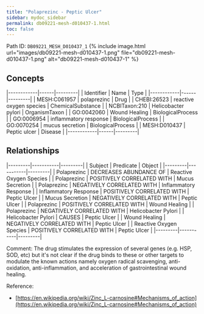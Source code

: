 ```yaml
---
title: "Polaprezinc - Peptic Ulcer"
sidebar: mydoc_sidebar
permalink: db09221-mesh-d010437-1.html
toc: false 
---
```



Path ID: `DB09221_MESH_D010437_1`
{% include image.html url="images/db09221-mesh-d010437-1.png" file="db09221-mesh-d010437-1.png" alt="db09221-mesh-d010437-1" %}

## Concepts

|------------|------|---------|
| Identifier | Name | Type    |
|------------|------|---------|
| MESH:C061957 | polaprezinc | Drug |
| CHEBI:26523 | reactive oxygen species | ChemicalSubstance |
| NCBITaxon:210 | Helicobacter pylori | OrganismTaxon |
| GO:0042060 | Wound Healing | BiologicalProcess |
| GO:0006954 | inflammatory response | BiologicalProcess |
| GO:0070254 | mucus secretion | BiologicalProcess |
| MESH:D010437 | Peptic ulcer | Disease |
|------------|------|---------|

## Relationships

|---------|-----------|---------|
| Subject | Predicate | Object  |
|---------|-----------|---------|
| Polaprezinc | DECREASES ABUNDANCE OF | Reactive Oxygen Species |
| Polaprezinc | POSITIVELY CORRELATED WITH | Mucus Secretion |
| Polaprezinc | NEGATIVELY CORRELATED WITH | Inflammatory Response |
| Inflammatory Response | POSITIVELY CORRELATED WITH | Peptic Ulcer |
| Mucus Secretion | NEGATIVELY CORRELATED WITH | Peptic Ulcer |
| Polaprezinc | POSITIVELY CORRELATED WITH | Wound Healing |
| Polaprezinc | NEGATIVELY CORRELATED WITH | Helicobacter Pylori |
| Helicobacter Pylori | CAUSES | Peptic Ulcer |
| Wound Healing | NEGATIVELY CORRELATED WITH | Peptic Ulcer |
| Reactive Oxygen Species | POSITIVELY CORRELATED WITH | Peptic Ulcer |
|---------|-----------|---------|

Comment: The drug stimulates the expression of several genes (e.g. HSP, SOD, etc) but it's not clear if the drug binds to these or other targets to modulate the known actions namely oxygen radical scavenging, anti-oxidation, anti-inflammation, and acceleration of gastrointestinal wound healing.

Reference: 
  - [https://en.wikipedia.org/wiki/Zinc_L-carnosine#Mechanisms_of_action](https://en.wikipedia.org/wiki/Zinc_L-carnosine#Mechanisms_of_action)
